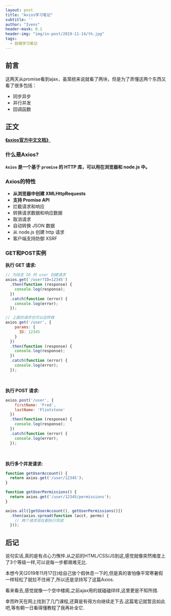 ```yaml
---
layout: post
title: "Axios学习笔记"
subtitle: ''
author: "Ivens"
header-mask: 0.1
header-img: "img/in-post/2019-11-14/th.jpg"
tags:
  - 前端学习笔记
---
```

## 前言
这两天从promise看到ajax，虽笼统来说就看了两块，但是为了弄懂这两个东西又看了很多包括：
- 同步异步
- 并行并发
- 回调函数

## 正文

[**《axios官方中文文档》**](http://www.axios-js.com/zh-cn/docs/)

### 什么是Axios?

**`Axios` 是一个基于 `promise` 的 HTTP 库，可以用在浏览器和 node.js 中。**

### Axios的特性

- **从浏览器中创建 XMLHttpRequests**
- **支持 Promise API**
- 拦截请求和响应
- 转换请求数据和响应数据
- 取消请求
- 自动转换 JSON 数据
- 从 node.js 创建 http 请求
- 客户端支持防御 XSRF

### GET和POST实例

**执行 GET 请求:**
```js
// 为给定 ID 的 user 创建请求
axios.get('/user?ID=12345')
  .then(function (response) {
    console.log(response);
  })
  .catch(function (error) {
    console.log(error);
  });

// 上面的请求也可以这样做
axios.get('/user', {
    params: {
      ID: 12345
    }
  })
  .then(function (response) {
    console.log(response);
  })
  .catch(function (error) {
    console.log(error);
  });
```
<br>

**执行 POST 请求:**
```js
axios.post('/user', {
    firstName: 'Fred',
    lastName: 'Flintstone'
  })
  .then(function (response) {
    console.log(response);
  })
  .catch(function (error) {
    console.log(error);
  });
```
<br>

**执行多个并发请求:**
```js
function getUserAccount() {
  return axios.get('/user/12345');
}

function getUserPermissions() {
  return axios.get('/user/12345/permissions');
}

axios.all([getUserAccount(), getUserPermissions()])
  .then(axios.spread(function (acct, perms) {
    // 两个请求现在都执行完成
  }));
```

## 后记

说句实话,真的是有点心力憔悴.从之前的HTML/CSS/JS到这,感觉就像突然难度上了3个等级一样,可以说每一步都艰难无比.

本想今天(2019年11月17日)给自己放个假休息一下的,但是真的害怕像平常寒暑假一样轻松了就拉不住闸了,所以还是坚持写了这篇Axios.

看来看去,感觉就像一个空中楼阁,之前ajax用的就磕磕绊绊,这里更是不知所措.

幸而昨天在网上找到了几门课程,还算是有得方向继续走下去.这篇笔记就暂且如此吧,等有朝一日看得懂教程了我再补全它.
